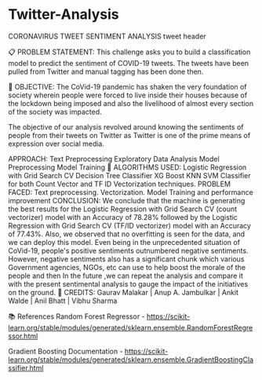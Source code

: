 # Twitter-Analysis
CORONAVIRUS TWEET SENTIMENT ANALYSIS
tweet header

📋 PROBLEM STATEMENT:
This challenge asks you to build a classification model to predict the sentiment of COVID-19 tweets. The tweets have been pulled from Twitter and manual tagging has been done then.

🎯 OBJECTIVE:
The CoVid-19 pandemic has shaken the very foundation of society wherein people were forced to live inside their houses because of the lockdown being imposed and also the livelihood of almost every section of the society was impacted.

The objective of our analysis revolved around knowing the sentiments of people from their tweets on Twitter as Twitter is one of the prime means of expression over social media.

APPROACH:
Text Preprocessing
Exploratory Data Analysis
Model Preprocessing
Model Training
📘 ALGORITHMS USED:
Logistic Regression with Grid Search CV
Decision Tree Classifier
XG Boost
KNN
SVM Classifier for both Count Vector and TF ID Vectorization techniques.
PROBLEM FACED:
Text preprocessing.
Vectorization.
Model Training and performance improvement
CONCLUSION:
We conclude that the machine is generating the best results for the Logistic Regression with Grid Search CV (count vectorizer) model with an Accuracy of 78.28% followed by the Logistic Regression with Grid Search CV (TF/ID vectorizer) model with an Accuracy of 77.43%.
Also, we observed that no overfitting is seen for the data, and we can deploy this model.
Even being in the unprecedented situation of CoVid-19, people's positive sentiments outnumbered negative sentiments.
However, negative sentiments also has a significant chunk which various Government agencies, NGOs, etc can use to help boost the morale of the people and then
In the future ,we can repeat the analysis and compare it with the present sentimental analysis to gauge the impact of the initiatives on the ground.
📜 CREDITS:
Gaurav Malakar | Anup A. Jambulkar | Ankit Walde | Anil Bhatt | Vibhu Sharma

📚 References
Random Forest Regressor - https://scikit-learn.org/stable/modules/generated/sklearn.ensemble.RandomForestRegressor.html

Gradient Boosting Documentation - https://scikit-learn.org/stable/modules/generated/sklearn.ensemble.GradientBoostingClassifier.html
